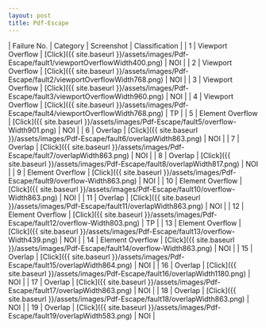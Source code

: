```yaml
---
layout: post
title: Pdf-Escape
---
```

| Failure No. | Category | Screenshot | Classification |
| 1 | Viewport Overflow | [Click]({{ site.baseurl }}/assets/images/Pdf-Escape/fault1/viewportOverflowWidth400.png) | NOI |
| 2 | Viewport Overflow | [Click]({{ site.baseurl }}/assets/images/Pdf-Escape/fault2/viewportOverflowWidth768.png) | NOI |
| 3 | Viewport Overflow | [Click]({{ site.baseurl }}/assets/images/Pdf-Escape/fault3/viewportOverflowWidth960.png) | NOI |
| 4 | Viewport Overflow | [Click]({{ site.baseurl }}/assets/images/Pdf-Escape/fault4/viewportOverflowWidth768.png) | TP |
| 5 | Element Overflow | [Click]({{ site.baseurl }}/assets/images/Pdf-Escape/fault5/overflow-Width901.png) | NOI |
| 6 | Overlap | [Click]({{ site.baseurl }}/assets/images/Pdf-Escape/fault6/overlapWidth863.png) | NOI |
| 7 | Overlap | [Click]({{ site.baseurl }}/assets/images/Pdf-Escape/fault7/overlapWidth863.png) | NOI |
| 8 | Overlap | [Click]({{ site.baseurl }}/assets/images/Pdf-Escape/fault8/overlapWidth817.png) | NOI |
| 9 | Element Overflow | [Click]({{ site.baseurl }}/assets/images/Pdf-Escape/fault9/overflow-Width863.png) | NOI |
| 10 | Element Overflow | [Click]({{ site.baseurl }}/assets/images/Pdf-Escape/fault10/overflow-Width863.png) | NOI |
| 11 | Overlap | [Click]({{ site.baseurl }}/assets/images/Pdf-Escape/fault11/overlapWidth863.png) | NOI |
| 12 | Element Overflow | [Click]({{ site.baseurl }}/assets/images/Pdf-Escape/fault12/overflow-Width803.png) | TP |
| 13 | Element Overflow | [Click]({{ site.baseurl }}/assets/images/Pdf-Escape/fault13/overflow-Width439.png) | NOI |
| 14 | Element Overflow | [Click]({{ site.baseurl }}/assets/images/Pdf-Escape/fault14/overflow-Width863.png) | NOI |
| 15 | Overlap | [Click]({{ site.baseurl }}/assets/images/Pdf-Escape/fault15/overlapWidth864.png) | NOI |
| 16 | Overlap | [Click]({{ site.baseurl }}/assets/images/Pdf-Escape/fault16/overlapWidth1180.png) | NOI |
| 17 | Overlap | [Click]({{ site.baseurl }}/assets/images/Pdf-Escape/fault17/overlapWidth863.png) | NOI |
| 18 | Overlap | [Click]({{ site.baseurl }}/assets/images/Pdf-Escape/fault18/overlapWidth863.png) | NOI |
| 19 | Overlap | [Click]({{ site.baseurl }}/assets/images/Pdf-Escape/fault19/overlapWidth583.png) | NOI |
